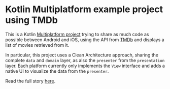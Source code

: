 # Kotlin Multiplatform example project using TMDb

This is a Kotlin [Multiplatform project](https://kotlinlang.org/docs/reference/multiplatform.html) trying to share as much code as possible between Android and iOS, using the API from [TMDb](https://www.themoviedb.org/) and displays a list of movies retrieved from it.

In particular, this project uses a Clean Architecture approach, sharing the complete `data` and `domain` layer, as also the `presenter` from the `presentation` layer. Each platform currently only implements the `View` interface and adds a native UI to visualize the data from the `presenter`.

Read the full story [here](https://proandroiddev.com/clean-architecture-example-with-kotlin-multiplatform-c361bb283fd0). 
